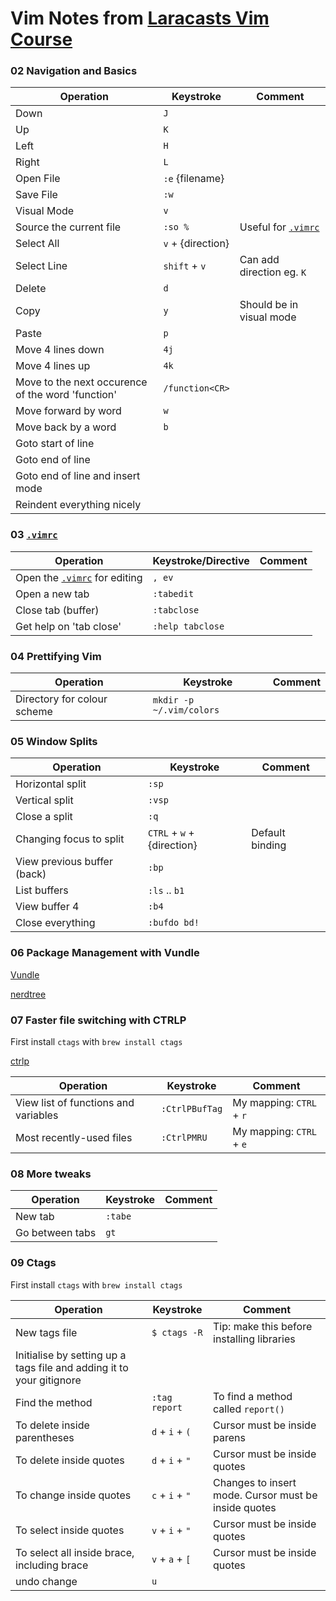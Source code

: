 # Vim Notes from [Laracasts Vim Course](https://laracasts.com/series/vim-mastery)

### 02 Navigation and Basics

|  Operation 	                    |  Keystroke 	            |  Comment 	                  |
|---	                            |---	                    |---	                      | 
|  Down 	                        |  `J` 	                    |   	                      |
|  Up 	                          |  `K` 	                    |   	                      |
|  Left 	                        |  `H` 	                    |   	                      |
|  Right                          |  `L` 	                    |   	                      |
|  Open File                      |  `:e` {filename}            |   	                      |
|  Save File                      |  `:w` 	                    |   	                      |
|  Visual Mode                    |  `v`   	                    |   	                      |
|  Source the current file        |  `:so %`                    |  Useful for [`.vimrc`](https://github.com/jonwhittlestone/dotfiles/blob/jons-dotfiles-repo/.vimrc)          |
|  Select All                     |  `v` + {direction}      |   	                          |
|  Select Line                    |  `shift` + `v`          |  Can add direction eg. `K`      |
|  Delete                         |  `d`                    |                                 |
| Copy | `y` | Should be in visual mode |
| Paste | `p` |
| Move 4 lines down | `4j` |
| Move 4 lines up | `4k` |
| Move to the next occurence of the word 'function' | `/function<CR>` |
| Move forward by word | `w` |
| Move back by a word | `b` | 
| Goto start of line | |
| Goto end of line | |
| Goto end of line and insert mode | |
| Reindent everything nicely | |


### 03 [`.vimrc`](https://github.com/jonwhittlestone/dotfiles/blob/jons-dotfiles-repo/.vimrc) 

|  Operation 	                    |  Keystroke/Directive      |  Comment 	                  |
|---	                            |---	                    |---	                      | 
|  Open the [`.vimrc`](https://github.com/jonwhittlestone/dotfiles/blob/jons-dotfiles-repo/.vimrc) for editing                    |  `, ev`     |   	                      |
|  Open a new tab 	                           |  `:tabedit` 	|   	                      |
|  Close tab (buffer) 	                       |  `:tabclose`   |   	                      |
|  Get help on 'tab close'                     |  `:help tabclose`|   	                      |


### 04 Prettifying Vim

|  Operation 	                    |  Keystroke 	            |  Comment 	                  |
|---	                            |---	                    |---	                      | 
|  Directory for colour scheme    |  `mkdir -p ~/.vim/colors`|   	                      |


### 05 Window Splits

|  Operation 	                    |  Keystroke 	            |  Comment 	                  |
|---	                            |---	                    |---	                      | 
|  Horizontal split                 |  `:sp`                  |   	                      |
|  Vertical split                 |  `:vsp`                 |   	                      |
|  Close a split                  |  `:q`                   |   	                      |
|  Changing focus to split        |  `CTRL` + `w` + {direction}| Default binding        |
|  View previous buffer (back)    |  `:bp`                  |   	                      |
|  List buffers                 |  `:ls` .. `b1`            |   	                      |
|  View buffer 4                |  `:b4`                    |   	                      |
|  Close everything             |  `:bufdo bd!`              |   	                      |



### 06 Package Management with Vundle

[Vundle](https://github.com/VundleVim/Vundle.vim)

[nerdtree](https://github.com/scrooloose/nerdtree)


### 07 Faster file switching with CTRLP

First install `ctags` with `brew install ctags`

[ctrlp](https://github.com/ctrlpvim/ctrlp.vim)

|  Operation 	                    |  Keystroke 	            |  Comment 	                  |
|---	                            |---	                    |---	                      | 
|  View list of functions and variables |  `:CtrlPBufTag`   | My mapping: `CTRL` + `r`  |
|  Most recently-used files       |  `:CtrlPMRU`   | My mapping: `CTRL` + `e`  |



### 08 More tweaks

|  Operation 	                    |  Keystroke 	            |  Comment 	                  |
|---	                            |---	                    |---	                      | 
|  New tab                        |  `:tabe`                |   	                      |
|  Go between tabs                |  `gt`                   |   	                      |


### 09 Ctags

First install `ctags` with `brew install ctags`

|  Operation 	                    |  Keystroke 	            |  Comment 	                          |
|---	                            |---	                    |---	                                | 
|  New tags file                  |  `$ ctags -R`           |  Tip: make this before installing libraries
Initialise by setting up a tags file and adding it to your gitignore 	                      |
|  Find the method                |  `:tag report`          |   To find a method called `report()`|
|  To delete inside parentheses   |  `d` + `i` + `(`        | Cursor must be inside parens  	    |
|  To delete inside quotes        |  `d` + `i` + `"`        | Cursor must be inside quotes  	    |
|  To change inside quotes        |  `c` + `i` + `"`        | Changes to insert mode. Cursor must be inside quotes |
|  To select inside quotes        |  `v` + `i` + `"`        | Cursor must be inside quotes |
|  To select all inside brace, including brace     |  `v` + `a` + `[`        | Cursor must be inside quotes |
|  undo change                    |  `u`                    |                               	    |

